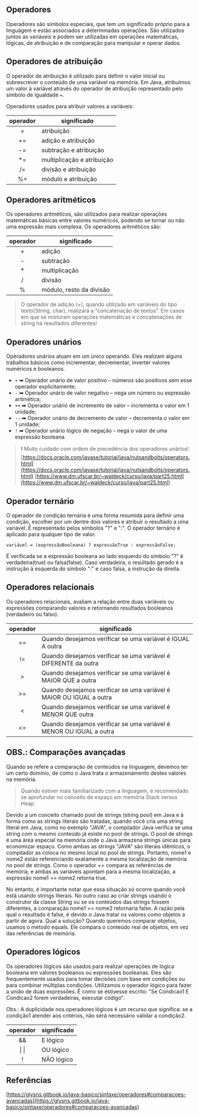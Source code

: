 ## Operadores

Operadores são símbolos especiais, que tem um significado próprio para a linguagem e estão associados a determinadas operações.
São utilizados juntos as variáveis e podem ser utilizadas em operações matemáticas, lógicas, de atribuição e de comparação para manipular e operar dados.

## Operadores de atribuição

O operador de atribuição é utilizado para definir o valor inicial ou sobrescrever o conteúdo de uma variável na memória. Em Java, atribuímos um valor à variável através do operador de atribuição representado pelo símbolo de igualdade `=`.

Operadores usados para atribuir valores a variáveis:

|operador|significado|
|:--:|--|
|= |atribuição|
|+= |adição e atribuição|
|-= |subtração e atribuição|
|*= |multiplicação e atribuição|
|/= |divisão e atribuição|
|%= |módulo e atribuição|

## Operadores aritméticos

Os operadores aritméticos, são utilizados para realizar operações matemáticas básicas entre valores numéricos, podendo se tornar ou não uma expressão mais complexa. Os operadores aritméticos são:

|operador|significado|
|:--:|--|
|+ |adição|
|- |subtração|
|* |multiplicação|
|/ |divisão|
|% |módulo, resto da divisão|

> O operador de adição (+), quando utilizado em variáveis do tipo texto(String, char), realizará a “concatenação de textos”.
Em casos em que se misturam operações matemáticas e concatenações de string há resultados diferentes!

## Operadores unários

Operadores unários atuam em um único operando. Eles realizam alguns trabalhos básicos como incrementar, decrementar, inverter valores numéricos e booleanos.

- `+` ➡ Operador unário de valor positivo – números são positivos sem esse operador explicitamente;
- `-` ➡ Operador unário de valor negativo – nega um número ou expressão aritmética;
- `++` ➡ Operador unário de incremento de valor – incrementa o valor em 1 unidade;
- `--` ➡ Operador unário de decremento de valor – decrementa o valor em 1 unidade;
- `!` ➡ Operador unário lógico de negação – nega o valor de uma expressão booleana.

> ❗ Muito cuidado com ordem de precedência dos operadores unários!
[https://docs.oracle.com/javase/tutorial/java/nutsandbolts/operators.html](https://docs.oracle.com/javase/tutorial/java/nutsandbolts/operators.html)
[https://www.dm.ufscar.br/~waldeck/curso/java/part25.html](https://www.dm.ufscar.br/~waldeck/curso/java/part25.html)

## Operador ternário

O operador de condição ternária é uma forma resumida para definir uma
condição, escolher por um dentre dois valores e atribuir o resultado a uma variável. É representado pelos símbolos "?" e ":". O operador ternário é aplicado para qualquer tipo de valor.

    variável = (expressãoBooleana) ? expressãoTrue : expressãoFalse;

É verificada se a expressão booleana ao lado esquerdo do símbolo "?" é verdadeira(true) ou falsa(false).
Caso verdadeira, o resultado gerado é a instrução à esquerda do símbolo ":" e caso falsa, a instrução da direita.

## Operadores relacionais

Os operadores relacionais, avaliam a relação entre duas variáveis ou expressões comparando valores e retornando resultados booleanos (verdadeiro ou falso).

|operador|significado|
|:--:|-------------------------------------------------------------------|
|==  |Quando desejamos verificar se uma variável é IGUAL A outra|
|!=  |Quando desejamos verificar se uma variável é DIFERENTE da outra|
|>   |Quando desejamos verificar se uma variável é MAIOR QUE a outra|
|>=  |Quando desejamos verificar se uma variável é MAIOR OU IGUAL a outra|
|<   |Quando desejamos verificar se uma variável é MENOR QUE outra|
|<=  |Quando desejamos verificar se uma variável é MENOR OU IGUAL a outra|

## OBS.: Comparações avançadas

Quando se refere a comparação de conteúdos na linguagem, devemos ter um certo domínio, de como o Java trata o armazenamento destes valores na memória.

> Quando estiver mais familiarizado com a linguagem, é recomendado se aprofundar no conceito de espaço em memória Stack versus Heap.

Devido a um conceito chamado pool de strings (string pool) em Java
e à forma como as strings literais são tratadas, quando você cria uma string literal em Java, como no exemplo "JAVA", o compilador Java verifica se uma string com o mesmo conteúdo já existe no pool de strings.
O pool de strings é uma área especial na memória onde o Java armazena strings únicas para economizar espaço.
Como ambas as strings "JAVA" são literais idênticos, o compilador as coloca no mesmo local no pool de strings.
Portanto, nome1 e nome2 estão referenciando exatamente a mesma localização de memória no pool de strings.
Como o operador == compara as referências de memória, e ambas as variáveis
apontam para a mesma localização, a expressão nome1 == nome2 retorna true.

No entanto, é importante notar que essa situação só ocorre quando você está usando strings literais.
No outro caso ao criar strings usando o construtor da classe String ou se os conteúdos das strings fossem diferentes, a comparação nome1 == nome2 retornaria false.
A razão pela qual o resultado é false, é devido o Java tratar os valores como objetos a partir de agora.
Qual a solução? Quando queremos comparar objetos, usamos o método equals.
Ele compara o conteúdo real de objetos, em vez das referências de memória.

## Operadores lógicos

Os operadores lógicos são usados para realizar operações de lógica booleana em valores booleanos ou expressões booleanas. Eles são frequentemente usados para tomar decisões com base em condições ou para combinar múltiplas condições.
Utilizamos o operador lógico para fazer a união de duas expressões.
É como se estivesse escrito:
"Se Condicao1 E Condicao2 forem verdadeiras, executar código".

Obs.: A duplicidade nos operadores lógicos é um recurso que significa:
se a condição1 atender aos critérios, não será necessário validar a condição2. 

|operador|significado|
|:-----:|------------|
|&& |E lógico|
|\| \| |OU lógico|
|!  |NÃO lógico|

## Referências

[https://glysns.gitbook.io/java-basico/sintaxe/operadores#comparacoes-avancadas](https://glysns.gitbook.io/java-basico/sintaxe/operadores#comparacoes-avancadas)